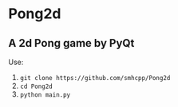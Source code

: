 # Pong2d
A 2d Pong game by PyQt
-------------------------------
Use: 
1. `git clone https://github.com/smhcpp/Pong2d`
2. `cd Pong2d`
3. `python main.py`
